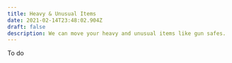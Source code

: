 ```yaml
---
title: Heavy & Unusual Items
date: 2021-02-14T23:48:02.904Z
draft: false
description: We can move your heavy and unusual items like gun safes.
---
```

To do